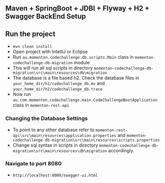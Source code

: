 ## Maven + SpringBoot + JDBI + Flyway + H2 + Swagger BackEnd Setup

## Run the project
- `mvn clean install`
- Open project with IntelliJ or Eclipse
- Run `au.momenton.codechallenge.db.scripts.Main` class in `momenton-codechallenge-db-migration` module
- This will run all sql scripts in directory `momenton-codechallenge-db-migration\src\main\resources\db\migration`
- The database is a file based h2. Check the database files in `your_home_dir/h2/codechallenge_db.mv` and `your_home_dir/h2/codechallenge_db.trace`
- Now run `au.com.momenton.codechallenge.main.CodeChallengeBootApplication` class in `momenton-rest-api`

### Changing the Database Settings

- To point to any other database refer to `momenton-rest-api\src\main\resources\application.properties` and `momenton-codechallenge-db-migration\src\main\resources\scripts.properties`
- Change sql syntax in scripts in directory `momenton-codechallenge-db-migration\src\main\resources\db\migration` accordingly.

### Navigate to port 8080

- `http://localhost:8000/swagger-ui.html`
